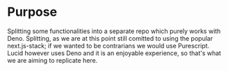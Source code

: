 # Purpose

Splitting some functionalities into a separate repo which purely works with
Deno. Splitting, as we are at this point still comitted to using the popular
next.js-stack; if we wanted to be contrarians we would use Purescript. Lucid
however uses Deno and it is an enjoyable experience, so that's what we are
aiming to replicate here.
